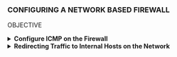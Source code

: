 ### CONFIGURING A NETWORK BASED FIREWALL


OBJECTIVE

<details>
<summary><b>Configure ICMP on the Firewall </b></summary>

  <b>Blocking ICMP Requests on pfSense </b>
Firstly, we will be using the UbuntuSRV virtual machine. Lunch the VM and open the terminal

  ![image](https://github.com/user-attachments/assets/151dbfd1-2b16-4f09-b6c9-a62a0f2756af)

  2. To check the connectivity to the Kali system with the IP address 203.0.113.2, use the ping command. Type the following command into the terminal: ping -c4 203.0.113.2
   Then, press Enter to initiate the ping. This will send a request to the specified IP address and allow you to verify if the Kali system is reachable and responding to network requests.
![image](https://github.com/user-attachments/assets/27629e87-1416-474e-b384-28466355c819)

2. Once the ping request is successfully received and you confirm connectivity, proceed by launching the Kali virtual machine. This will allow you to begin further work or analysis on the Kali system as needed for your lab. Open a new terminal window by clicking on the terminal icon located in the top toolbar.
  ![image](https://github.com/user-attachments/assets/affd0bd1-71f5-4f96-85ee-ccb361e54cc5)

3. From the Kali terminal, send a ping request to the UbuntuSRV system: 172.16.1.10. 
 ![image](https://github.com/user-attachments/assets/fc83d855-f683-425b-9c23-07a0c7d4ddb0)

4. After the successful ping, change focus to the UbuntuSRV system and open the Firefox web browser. In the address space, type http://172.16.1.1. Press Enter
   ![image](https://github.com/user-attachments/assets/ce22a4d2-6efa-4a19-b858-8b1104cbfd4c)

 5. Type the username sysadmin and password NDGlabpass123!. Click the SIGN IN button
    ![image](https://github.com/user-attachments/assets/ba9abfb7-578d-4654-9cf6-cb53cf4de312)

6. Once in the pfSense management graphical user interface, navigate to Firewall > Rules.
   ![image](https://github.com/user-attachments/assets/86aacf48-608c-461b-a74a-fe980b827299)

7. While viewing the WAN tab, click the Add rule to the top of the list icon on the bottom-right to add 
a new rule.
![image](https://github.com/user-attachments/assets/1fbfe73f-4982-4f8c-a414-b285fadb0333)

8.  On the newly opened page, click the dropdown box next to Action and select Block.
   ![image](https://github.com/user-attachments/assets/9de2da4b-de83-4c63-ad2a-0ed6f494a2ce)

9. Select ICMP as the Protocol selection, and leave the ICMP Subtypes as is.
   ![image](https://github.com/user-attachments/assets/bb72354e-b71f-44a4-a43c-282aa42199a8)

10. In the Destination section, set the network as the DMZ net, which is the 172.16.1.1/28 mask
    ![image](https://github.com/user-attachments/assets/08d3a72b-0629-42de-8f85-fda313c72b4a)

11.  Leave all other options as defaults. Click the Save button located towards the bottom of the page.
    ![image](https://github.com/user-attachments/assets/d040eb80-283d-4fb7-9f3c-48da555e2dc8)

12. When brought back to the Firewall: Rules page, notice the warning message. Select Apply Changes.
    ![image](https://github.com/user-attachments/assets/c10cdc69-35e2-409e-80fe-340455b65eab)

14. Verify that the firewall rules table looks like the image below for the WAN interface.
    ![image](https://github.com/user-attachments/assets/0e7c2013-96d4-48c4-81f0-78631d59dbb4)

15. Switch focus to the Kali system and open the Terminal window. In the Terminal, type the following command to attempt pinging the UbuntuSRV system: ping -c4 172.16.1.10
     After pressing Enter, you should see that the ping does not succeed, indicating that the Kali system is unable to reach the UbuntuSRV system.
    ![image](https://github.com/user-attachments/assets/7d73520b-9819-4556-89c0-fa0eb512f0ff)
</details>





<details>
<summary><b>Redirecting Traffic to Internal Hosts on the Network </b></summary>

  <b>Configuring pfSense to Allow Port and Redirect Requests</b>

  1. While on the Kali system, enter the command below to scan for open ports on the firewall 
appliance. nmap 203.0.113.1
![image](https://github.com/user-attachments/assets/12361094-cbba-4c7a-9d8e-0f2ca8f41299)

2. Change focus to the Firefox window on the UbuntuSRV system. In the pfSense management 
interface, navigate to Firewall > NAT.
![image](https://github.com/user-attachments/assets/3db9b08d-a666-4475-b2d5-f1adbd435424)


3. On the Firewall / NAT / Port Forward interface, click the Add rule to the top of the list button to 
add a new rule.
![image](https://github.com/user-attachments/assets/b150febe-1954-4143-bb14-4e1d950ab12b)


4. While on the Firewall / NAT / Port Forward / Edit interface, make the following changes: 
a. Change Destination port range to SSH for both From port and To port from the dropdown 
menu. 

  

















  
</details>
